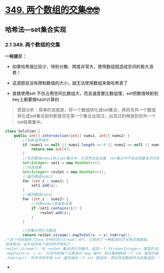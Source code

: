# [349. 两个数组的交集🤓🤓](https://github.com/HealUP/MyBlog/issues/21)

##  哈希法—set集合实现

### 2.1 349. 两个数组的交集

**一些提示：**

- 如果哈希值比较少、特别分散、跨度非常大，使用数组就造成空间的极大浪费！

- 这道题目没有限制数值的大小，就无法使用数组来做哈希表了

- 直接使用set 不仅占用空间比数组大，而且速度要比数组慢，set把数值映射到key上都要做hash计算的

> 思路分析：简单的说就是，将一个数组转化成set集合，再将另外一个数组转化成set集合前判断是否在第一个集合出现过，出现过的再放到另外一个set结果集中。

```JAVA
class Solution {
    public int[] intersection(int[] nums1, int[] nums2) {
        //判断临界条件
        if (nums1 == null || nums1.length == 0 || nums2 == null || nums2.length == 0) {
            return new int[0];
        }
        //先将数组nums1存入set集合中，它当然也会去重，set集合中不会出现重复的元素
        Set<Integer> set1 = new HashSet<>();
        //存放结果
        Set<Integer> resSet = new HashSet<>();
        //遍历数组nums1
        for (int i : nums1) {
            set1.add(i);
        }
        //遍历数组nums2
        for (int i : nums2) {
            //判断nums1里面有没有
            if (set1.contains(i)) {
                resSet.add(i);
            }
        }

        //将集合转化为数组
        return resSet.stream().mapToInt(x -> x).toArray();
/*这个代码使用了Java 8中的流(Stream) API，它提供了一种高效的方式来处理数据。
具体来说，这句话的各个部分的作用如下：
resSet.stream()：对 resSet 集合进行流操作，返回一个 Stream<Integer> 类型的流。
.mapToInt(x -> x)：对流中的每个元素执行 map 操作，将元素映射成一个 int 类型的值。x -> x 表示的是一个Lambda表达式，它的作用是将元素原封不动地映射成 int 类型。
.toArray()：将流中的所有 int 值存储在一个 int 数组中，然后将该数组作为结果返回。*/
```

- 